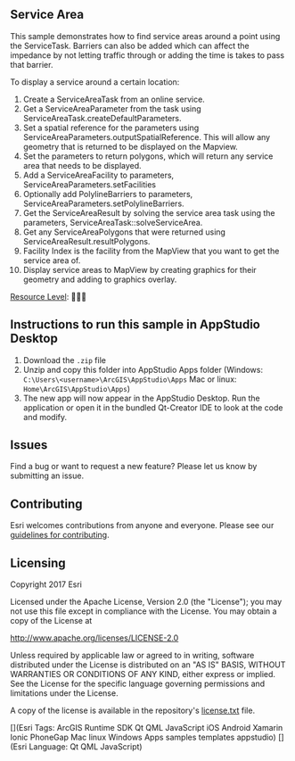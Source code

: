 ## Service Area

This sample demonstrates how to find service areas around a point using the ServiceTask. Barriers can also be added which can affect the impedance by not letting traffic through or adding the time is takes to pass that barrier.

To display a service around a certain location:

1. Create a ServiceAreaTask from an online service.
2. Get a ServiceAreaParameter from the task using ServiceAreaTask.createDefaultParameters.
3. Set a spatial reference for the parameters using ServiceAreaParameters.outputSpatialReference. This will allow any geometry that is returned to be displayed on the Mapview.
4. Set the parameters to return polygons, which will return any service area that needs to be displayed.
5. Add a ServiceAreaFacility to parameters, ServiceAreaParameters.setFacilities
6. Optionally add PolylineBarriers to parameters, ServiceAreaParameters.setPolylineBarriers.
7. Get the ServiceAreaResult by solving the service area task using the parameters, ServiceAreaTask::solveServiceArea.
8. Get any ServiceAreaPolygons that were returned using ServiceAreaResult.resultPolygons.
9. Facility Index is the facility from the MapView that you want to get the service area of.
10. Display service areas to MapView by creating graphics for their geometry and adding to graphics overlay.

[Resource Level](https://geonet.esri.com/groups/appstudio/blog/2016/12/06/how-to-describe-our-resources-in-terms-of-difficulty-complexity-and-time-to-digest): 🍌🍌🍌


## Instructions to run this sample in AppStudio Desktop

1. Download the `.zip` file
2. Unzip and copy this folder into AppStudio Apps folder (Windows: `C:\Users\<username>\ArcGIS\AppStudio\Apps` Mac or linux: `Home\ArcGIS\AppStudio\Apps`)
3. The new app will now appear in the AppStudio Desktop. Run the application or open it in the bundled Qt-Creator IDE to look at the code and modify.

## Issues

Find a bug or want to request a new feature?  Please let us know by submitting an issue.

## Contributing

Esri welcomes contributions from anyone and everyone. Please see our [guidelines for contributing](https://github.com/esri/contributing).

## Licensing
Copyright 2017 Esri

Licensed under the Apache License, Version 2.0 (the "License");
you may not use this file except in compliance with the License.
You may obtain a copy of the License at

http://www.apache.org/licenses/LICENSE-2.0

Unless required by applicable law or agreed to in writing, software
distributed under the License is distributed on an "AS IS" BASIS,
WITHOUT WARRANTIES OR CONDITIONS OF ANY KIND, either express or implied.
See the License for the specific language governing permissions and
limitations under the License.

A copy of the license is available in the repository's [license.txt](license.txt) file.


[](Esri Tags: ArcGIS Runtime SDK Qt QML JavaScript iOS Android Xamarin Ionic PhoneGap Mac linux Windows Apps samples templates appstudio)
[](Esri Language: Qt QML JavaScript)
